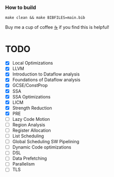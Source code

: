 
### How to build

```
make clean && make BIBFILES=main.bib
```


Buy me a cup of coffee [☕️](https://user-images.githubusercontent.com/45984215/202376581-4837a283-4812-4063-82bc-cc9c3101d3a5.jpg) if you find this is helpful! 




# TODO

- [X] Local Optimizations
- [X] LLVM
- [X] Introduction to Dataflow analysis
- [X] Foundations of Dataflow analysis
- [X] GCSE/ConstProp
- [X] SSA
- [X] SSA Optimizations 
- [X] LICM
- [X] Strength Reduction
- [X] PRE
- [ ] Lazy Code Motion
- [ ] Region Analysis
- [ ] Register Allocation
- [ ] List Scheduling
- [ ] Global Scheduling SW Pipelining
- [ ] Dynamic Code optimizations
- [ ] DSL
- [ ] Data Prefetching
- [ ] Parallelism
- [ ] TLS
